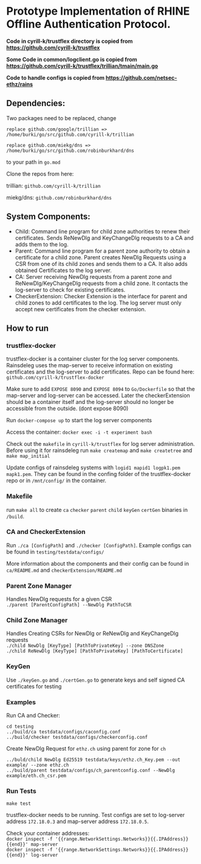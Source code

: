  # Prototype Implementation of RHINE Offline Authentication Protocol. 

**Code in cyrill-k/trustflex directory is copied from https://github.com/cyrill-k/trustflex**

**Some Code in common/logclient.go is copied from https://github.com/cyrill-k/trustflex/trillian/tmain/main.go**

**Code to handle configs is copied from https://github.com/netsec-ethz/rains**

## Dependencies: 
Two packages need to be replaced, change 

```replace github.com/google/trillian => /home/burki/go/src/github.com/cyrill-k/trillian```

```replace github.com/miekg/dns => /home/burki/go/src/github.com/robinburkhard/dns```

to your path in `go.mod`

Clone the repos from here: 

trillian: `github.com/cyrill-k/trillian`

miekg/dns: `github.com/robinburkhard/dns`

## System Components: 
   - Child: Command line program for child zone authorities to renew their certificates. Sends ReNewDlg and KeyChangeDlg requests to a CA and adds them to the log. 
   - Parent: Command line program for a parent zone authority to obtain a certificate for a child zone. Parent creates NewDlg Requests using a CSR from one of its child zones and sends them to a CA. It also adds obtained Certificates to the log server.   
   - CA: Server receiving NewDlg requests from a parent zone and ReNewDlg/KeyChangeDlg requests from a child zone. It contacts the log-server to check for existing certificates. 
   - CheckerExtension: Checker Extension is the interface for parent and child zones to add certificates to the log. The log server must only accept new certificates from the checker extension.

## How to run 

### trustflex-docker 
trustflex-docker is a container cluster for the log server components. Rainsdeleg uses the map-server to receive information on existing certificates and the log-server  to add certificates. 
Repo can be found here: ``github.com/cyrill-k/trustflex-docker``

Make sure to add ``EXPOSE 8090`` and ``EXPOSE 8094`` to ``Go/Dockerfile`` so that the map-server and log-server can be accessed. Later the checkerExtension should be a container itself and the log-server should no longer be accessible from the outside. (dont expose 8090)

Run `docker-compose up` to start the log server components

Access the container: ``docker exec -i -t experiment bash``

Check out the `makefile` in `cyrill-k/trustflex` for log server administration.
Before using it for rainsdeleg  run
`make createmap` and `make createtree` and `make map_initial`

Update configs of rainsdeleg systems with `logid1 mapid1 logpk1.pem mapk1.pem`. They can be found in 
the confing folder of the trustflex-docker repo or in `/mnt/config/` in the container. 

### Makefile

run ``make all`` to create `ca` `checker` `parent` `child` `keyGen` `certGen` binaries in `/build`.  

### CA and CheckerExtension 

Run `./ca [ConfigPath]` and `./checker [ConfigPath]`. 
Example configs can be found in `testing/testdata/configs/`

More information about the components and their config can be found in `ca/README.md` and `checkerExtension/README.md`

### Parent Zone Manager

Handles NewDlg requests for a given CSR \
`./parent [ParentConfigPath] --NewDlg PathToCSR`

### Child Zone Manager 
Handles Creating CSRs for NewDlg or ReNewDlg and KeyChangeDlg requests \
`./child NewDlg [KeyType] [PathToPrivateKey] --zone DNSZone`\
`./child ReNewDlg [KeyType] [PathToPrivateKey] [PathToCertificate]`
 

### KeyGen 

Use `./keyGen.go` and `./certGen.go` to generate keys and self signed CA certificates for testing
### Examples 

Run CA and Checker: 
```
cd testing 
../build/ca testdata/configs/caconfig.conf
../build/checker testdata/configs/checkerconfig.conf
```
Create NewDlg Request for `ethz.ch` using parent for zone for `ch`
```
../buld/child NewDlg Ed25519 testdata/keys/ethz.ch_Key.pem --out example/ --zone ethz.ch
../build/parent testdata/configs/ch_parentconfig.conf --NewDlg example/eth.ch_csr.pem
```


### Run Tests

`make test`

trustflex-docker needs to be running. Test configs are set to log-server address `172.18.0.3` and 
map-server address `172.18.0.5`. 

Check your container addresses: \
`docker inspect -f '{{range.NetworkSettings.Networks}}{{.IPAddress}}{{end}}' map-server` \
`docker inspect -f '{{range.NetworkSettings.Networks}}{{.IPAddress}}{{end}}' log-server`

